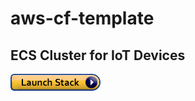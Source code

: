 # aws-cf-template

## ECS Cluster for IoT Devices 
[![cloudformation-launch-stack](images/cloudformation-launch-stack.png)](https://console.aws.amazon.com/cloudformation/home?region=us-east-1#/stacks/new?stackName=Production&templateURL=https://s3.ap-northeast-2.amazonaws.com/leejungh/cloudformation.template/ecs.iot.devices.template)  
